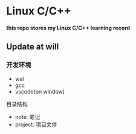 # Linux C/C++

**this repo stores my Linux C/C++ learning record**

## Update at will

### 开发环境

- wsl
- gcc
- vscode(on window)

目录结构

- note: 笔记 
- project: 项目文件 

